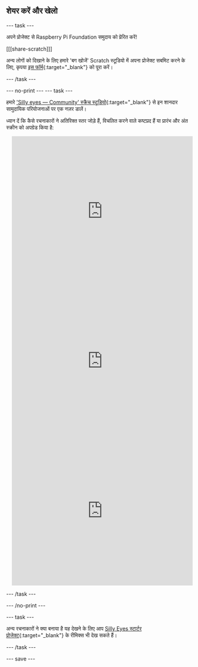 ## शेयर करें और खेलो

--- task ---

अपने प्रोजेक्ट से Raspberry Pi Foundation समुदाय को प्रेरित करें!

[[[share-scratch]]]

अन्य लोगों को दिखाने के लिए हमारे 'बग खोजें' Scratch स्टूडियो में अपना प्रोजेक्ट सबमिट करने के लिए, कृपया [इस फॉर्म](https://form.raspberrypi.org/f/community-project-submissions){:target="_blank"} को पूरा करें।

--- /task ---

--- no-print --- --- task ---

हमारे ['Silly eyes — Community' स्क्रैच स्टूडियो](https://scratch.mit.edu/studios/29005236/){:target="_blank"} से इन शानदार सामुदायिक परियोजनाओं पर एक नज़र डालें।

ध्यान दें कि कैसे रचनाकारों ने अतिरिक्त स्तर जोड़े हैं, विचलित करने वाले कष्टप्रद हैं या प्रारंभ और अंत स्क्रीन को अपग्रेड किया है:

<div class="scratch-preview" style="margin-left: 15px;">
  <iframe allowtransparency="true" width="485" height="402" src="https://scratch.mit.edu/projects/embed/545488112/?autostart=false" frameborder="0"></iframe>
</div>

<div class="scratch-preview" style="margin-left: 15px;">
  <iframe allowtransparency="true" width="485" height="402" src="https://scratch.mit.edu/projects/embed/707645119/?autostart=false" frameborder="0"></iframe>
</div>

<div class="scratch-preview" style="margin-left: 15px;">
  <iframe allowtransparency="true" width="485" height="402" src="https://scratch.mit.edu/projects/embed/707644397/?autostart=false" frameborder="0"></iframe>
</div>

--- /task ---

--- /no-print ---

--- task ---

अन्य रचनाकारों ने क्या बनाया है यह देखने के लिए आप [Silly Eyes स्टार्टर प्रोजेक्ट](https://scratch.mit.edu/projects/582214723/remixes){:target="_blank"} के रीमिक्स भी देख सकते हैं।

--- /task ---

--- save ---

